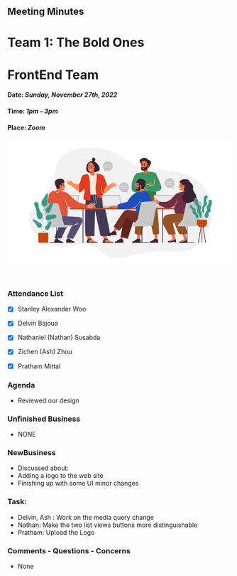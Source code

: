 ## Meeting Minutes
# Team 1: The Bold Ones
# FrontEnd Team

#### Date: *Sunday, November 27th, 2022*
#### Time: *1pm - 3pm*
#### Place: *Zoom*

![text](teamMeeting.png)

<br>

### Attendance List
- [x] Stanley Alexander Woo
- [x] Delvin Bajoua
- [x] Nathaniel (Nathan) Susabda
- [x] Zichen (Ash) Zhou
- [x] Pratham Mittal


### Agenda
* Reviewed our design

### Unfinished Business
* NONE

### NewBusiness
* Discussed about:
* Adding a logo to the web site
* Finishing up with some UI minor changes
  
### Task:
* Delvin, Ash : Work on the media query change
* Nathan: Make the two list views buttons more distinguishable
* Pratham: Upload the Logo

### Comments - Questions - Concerns 
* None
